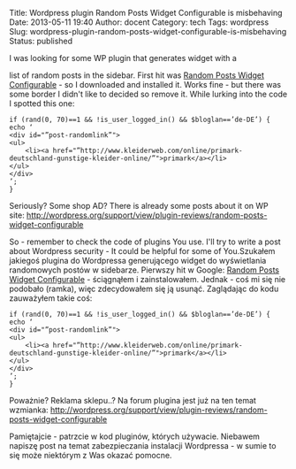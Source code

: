 Title: Wordpress plugin Random Posts Widget Configurable is misbehaving
Date: 2013-05-11 19:40
Author: docent
Category: tech
Tags: wordpress
Slug: wordpress-plugin-random-posts-widget-configurable-is-misbehaving
Status: published

<!--:en-->I was looking for some WP plugin that generates widget with a
list of random posts in the sidebar. First hit was [Random Posts Widget
Configurable](http://wordpress.org/extend/plugins/random-posts-widget-configurable/) -
so I downloaded and installed it. Works fine - but there was some border
I didn't like to decided so remove it. While lurking into the code I
spotted this one:[  
](http://wordpress.org/extend/plugins/random-posts-widget-configurable/)

``` {.lang:php .decode:true}
if (rand(0, 70)==1 && !is_user_logged_in() && $bloglan==’de-DE’) {
echo ‘
<div id="”post-randomlink”">
<ul>
    <li><a href="”http://www.kleiderweb.com/online/primark-deutschland-gunstige-kleider-online/”">primark</a></li>
</ul>
</div>
’;
}
```

Seriously? Some shop AD? There is already some posts about it on WP
site: <http://wordpress.org/support/view/plugin-reviews/random-posts-widget-configurable>

So - remember to check the code of plugins You use. I'll try to write a
post about Wordpress security - It could be helpful for some of
You.<!--:--><!--:pl-->Szukałem jakiegoś plugina do Wordpressa
generującego widget do wyświetlania randomowych postów w sidebarze.
Pierwszy hit w Google: [Random Posts Widget
Configurable](http://wordpress.org/extend/plugins/random-posts-widget-configurable/) -
ściągnąłem i zainstalowałem. Jednak - coś mi się nie podobało (ramka),
więc zdecydowałem się ją usunąć. Zaglądając do kodu zauważyłem takie
coś:[  
](http://wordpress.org/extend/plugins/random-posts-widget-configurable/)

``` {.lang:php .decode:true .crayon-selected}
if (rand(0, 70)==1 && !is_user_logged_in() && $bloglan==’de-DE’) {
echo ‘
<div id="”post-randomlink”">
<ul>
    <li><a href="”http://www.kleiderweb.com/online/primark-deutschland-gunstige-kleider-online/”">primark</a></li>
</ul>
</div>
’;
}
```

Poważnie? Reklama sklepu..? Na forum plugina jest już na ten temat
wzmianka: <http://wordpress.org/support/view/plugin-reviews/random-posts-widget-configurable>

Pamiętajcie - patrzcie w kod pluginów, których używacie. Niebawem
napiszę post na temat zabezpieczania instalacji Wordpressa - w sumie to
się może niektórym z Was okazać pomocne.<!--:-->
